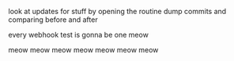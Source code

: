 look at updates for stuff by opening the routine dump commits and comparing before and after


every webhook test is gonna be one meow

meow meow meow meow meow meow meow
